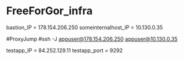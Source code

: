 # FreeForGor_infra

bastion_IP = 178.154.206.250
someinternalhost_IP = 10.130.0.35

#ProxyJump
#ssh -J appuser@178.154.206.250 appuser@10.130.0.35

testapp_IP = 84.252.129.11
testapp_port = 9292
